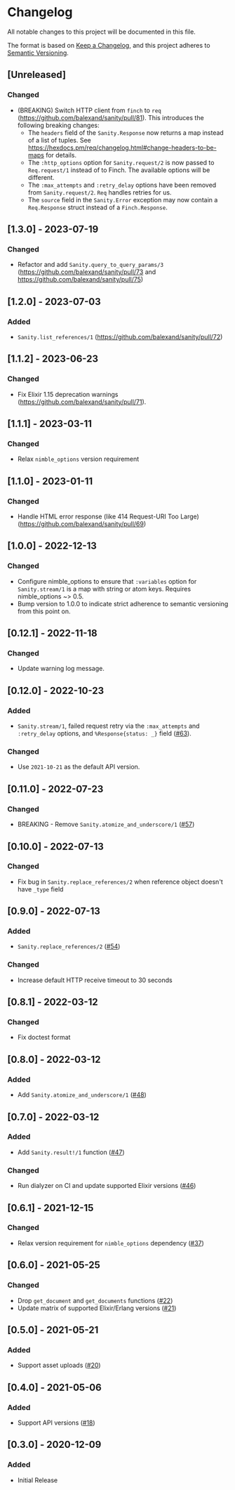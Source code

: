 # Changelog
All notable changes to this project will be documented in this file.

The format is based on [Keep a Changelog](https://keepachangelog.com/en/1.0.0/),
and this project adheres to [Semantic Versioning](https://semver.org/spec/v2.0.0.html).

## [Unreleased]
### Changed
- (BREAKING) Switch HTTP client from `finch` to `req` (https://github.com/balexand/sanity/pull/81). This introduces the following breaking changes:
  - The `headers` field of the `Sanity.Response` now returns a map instead of a list of tuples. See https://hexdocs.pm/req/changelog.html#change-headers-to-be-maps for details.
  - The `:http_options` option for `Sanity.request/2` is now passed to `Req.request/1` instead of to Finch. The available options will be different.
  - The `:max_attempts` and `:retry_delay` options have been removed from `Sanity.request/2`. `Req` handles retries for us.
  - The `source` field in the `Sanity.Error` exception may now contain a `Req.Response` struct instead of a `Finch.Response`.

## [1.3.0] - 2023-07-19
### Changed
- Refactor and add `Sanity.query_to_query_params/3` (https://github.com/balexand/sanity/pull/73 and https://github.com/balexand/sanity/pull/75)

## [1.2.0] - 2023-07-03
### Added
- `Sanity.list_references/1` (https://github.com/balexand/sanity/pull/72)

## [1.1.2] - 2023-06-23
### Changed
- Fix Elixir 1.15 deprecation warnings (https://github.com/balexand/sanity/pull/71).

## [1.1.1] - 2023-03-11
### Changed
- Relax `nimble_options` version requirement

## [1.1.0] - 2023-01-11
### Changed
- Handle HTML error response (like 414 Request-URI Too Large) (https://github.com/balexand/sanity/pull/69)

## [1.0.0] - 2022-12-13
### Changed
- Configure nimble_options to ensure that `:variables` option for `Sanity.stream/1` is a map with string or atom keys. Requires nimble_options ~> 0.5.
- Bump version to 1.0.0 to indicate strict adherence to semantic versioning from this point on.

## [0.12.1] - 2022-11-18
### Changed
- Update warning log message.

## [0.12.0] - 2022-10-23
### Added
- `Sanity.stream/1`, failed request retry via the `:max_attempts` and `:retry_delay` options, and `%Response{status: _}` field ([#63](https://github.com/balexand/sanity/pull/63)).

### Changed
- Use `2021-10-21` as the default API version.

## [0.11.0] - 2022-07-23
### Changed
- BREAKING - Remove `Sanity.atomize_and_underscore/1` ([#57](https://github.com/balexand/sanity/pull/57))

## [0.10.0] - 2022-07-13
### Changed
- Fix bug in `Sanity.replace_references/2` when reference object doesn't have `_type` field

## [0.9.0] - 2022-07-13
### Added
- `Sanity.replace_references/2` ([#54](https://github.com/balexand/sanity/pull/54))

### Changed
- Increase default HTTP receive timeout to 30 seconds

## [0.8.1] - 2022-03-12
### Changed
- Fix doctest format

## [0.8.0] - 2022-03-12
### Added
- Add `Sanity.atomize_and_underscore/1` ([#48](https://github.com/balexand/sanity/pull/48))

## [0.7.0] - 2022-03-12
### Added
- Add `Sanity.result!/1` function ([#47](https://github.com/balexand/sanity/pull/47))

### Changed
- Run dialyzer on CI and update supported Elixir versions ([#46](https://github.com/balexand/sanity/pull/46))

## [0.6.1] - 2021-12-15
### Changed
- Relax version requirement for `nimble_options` dependency ([#37](https://github.com/balexand/sanity/pull/37))

## [0.6.0] - 2021-05-25
### Changed
- Drop `get_document` and `get_documents` functions ([#22](https://github.com/balexand/sanity/pull/22))
- Update matrix of supported Elixir/Erlang versions ([#21](https://github.com/balexand/sanity/pull/21))

## [0.5.0] - 2021-05-21
### Added
- Support asset uploads ([#20](https://github.com/balexand/sanity/pull/20))

## [0.4.0] - 2021-05-06
### Added
- Support API versions ([#18](https://github.com/balexand/sanity/pull/18))

## [0.3.0] - 2020-12-09
### Added
- Initial Release
